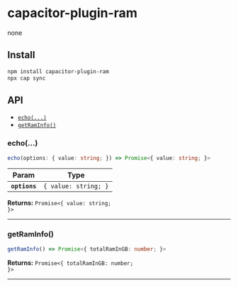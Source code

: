 # capacitor-plugin-ram

none

## Install

```bash
npm install capacitor-plugin-ram
npx cap sync
```

## API

<docgen-index>

* [`echo(...)`](#echo)
* [`getRamInfo()`](#getraminfo)

</docgen-index>

<docgen-api>
<!--Update the source file JSDoc comments and rerun docgen to update the docs below-->

### echo(...)

```typescript
echo(options: { value: string; }) => Promise<{ value: string; }>
```

| Param         | Type                            |
| ------------- | ------------------------------- |
| **`options`** | <code>{ value: string; }</code> |

**Returns:** <code>Promise&lt;{ value: string; }&gt;</code>

--------------------


### getRamInfo()

```typescript
getRamInfo() => Promise<{ totalRamInGB: number; }>
```

**Returns:** <code>Promise&lt;{ totalRamInGB: number; }&gt;</code>

--------------------

</docgen-api>
